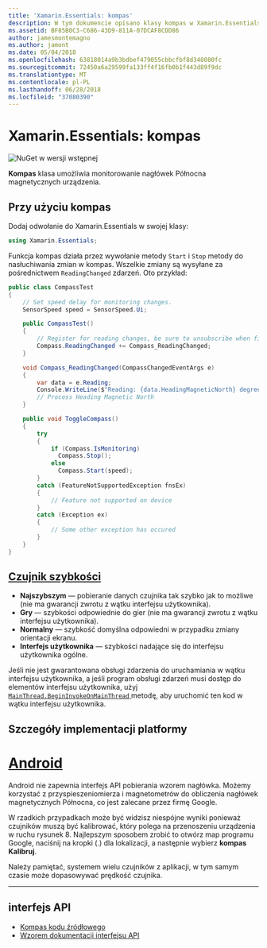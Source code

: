```yaml
---
title: 'Xamarin.Essentials: kompas'
description: W tym dokumencie opisano klasy kompas w Xamarin.Essentials, który umożliwia monitorowanie nagłówek Północna magnetycznych urządzenia.
ms.assetid: BF85B0C3-C686-43D9-811A-07DCAF8CDD86
author: jamesmontemagno
ms.author: jamont
ms.date: 05/04/2018
ms.openlocfilehash: 63818014a9b3bdbef479055cbbcfbf8d348080fc
ms.sourcegitcommit: 72450a6a29599fa133ff4f16fb0b1f443d89f9dc
ms.translationtype: MT
ms.contentlocale: pl-PL
ms.lasthandoff: 06/28/2018
ms.locfileid: "37080390"
---
```

# <a name="xamarinessentials-compass"></a>Xamarin.Essentials: kompas

![NuGet w wersji wstępnej](~/media/shared/pre-release.png)

**Kompas** klasa umożliwia monitorowanie nagłówek Północna magnetycznych urządzenia.

## <a name="using-compass"></a>Przy użyciu kompas

Dodaj odwołanie do Xamarin.Essentials w swojej klasy:

```csharp
using Xamarin.Essentials;
```

Funkcja kompas działa przez wywołanie metody `Start` i `Stop` metody do nasłuchiwania zmian w kompas. Wszelkie zmiany są wysyłane za pośrednictwem `ReadingChanged` zdarzeń. Oto przykład:

```csharp
public class CompassTest
{
    // Set speed delay for monitoring changes.
    SensorSpeed speed = SensorSpeed.Ui;

    public CompassTest()
    {
        // Register for reading changes, be sure to unsubscribe when finished
        Compass.ReadingChanged += Compass_ReadingChanged;
    }

    void Compass_ReadingChanged(CompassChangedEventArgs e)
    {
        var data = e.Reading;
        Console.WriteLine($"Reading: {data.HeadingMagneticNorth} degrees");
        // Process Heading Magnetic North
    }

    public void ToggleCompass()
    {
        try
        {
            if (Compass.IsMonitoring)
              Compass.Stop();
            else
              Compass.Start(speed);
        }
        catch (FeatureNotSupportedException fnsEx)
        {
            // Feature not supported on device
        }
        catch (Exception ex)
        {
            // Some other exception has occured
        }
    }
}
```

## <a name="sensor-speedxrefxamarinessentialssensorspeed"></a>[Czujnik szybkości](xref:Xamarin.Essentials.SensorSpeed)

- **Najszybszym** — pobieranie danych czujnika tak szybko jak to możliwe (nie ma gwarancji zwrotu z wątku interfejsu użytkownika).
- **Gry** — szybkości odpowiednie do gier (nie ma gwarancji zwrotu z wątku interfejsu użytkownika).
- **Normalny** — szybkość domyślna odpowiedni w przypadku zmiany orientacji ekranu.
- **Interfejs użytkownika** — szybkości nadające się do interfejsu użytkownika ogólne.

Jeśli nie jest gwarantowana obsługi zdarzenia do uruchamiania w wątku interfejsu użytkownika, a jeśli program obsługi zdarzeń musi dostęp do elementów interfejsu użytkownika, użyj [ `MainThread.BeginInvokeOnMainThread` ](main-thread.md) metodę, aby uruchomić ten kod w wątku interfejsu użytkownika.

## <a name="platform-implementation-specifics"></a>Szczegóły implementacji platformy

# <a name="androidtabandroid"></a>[Android](#tab/android)

Android nie zapewnia interfejs API pobierania wzorem nagłówka. Możemy korzystać z przyspieszeniomierza i magnetometrów do obliczenia nagłówek magnetycznych Północna, co jest zalecane przez firmę Google. 

W rzadkich przypadkach może być widzisz niespójne wyniki ponieważ czujników muszą być kalibrować, który polega na przenoszeniu urządzenia w ruchu rysunek 8. Najlepszym sposobem zrobić to otwórz map programu Google, naciśnij na kropki (.) dla lokalizacji, a następnie wybierz **kompas Kalibruj**.

Należy pamiętać, systemem wielu czujników z aplikacji, w tym samym czasie może dopasowywać prędkość czujnika.

--------------

## <a name="api"></a>interfejs API

- [Kompas kodu źródłowego](https://github.com/xamarin/Essentials/tree/master/Xamarin.Essentials/Compass)
- [Wzorem dokumentacji interfejsu API](xref:Xamarin.Essentials.Compass)

